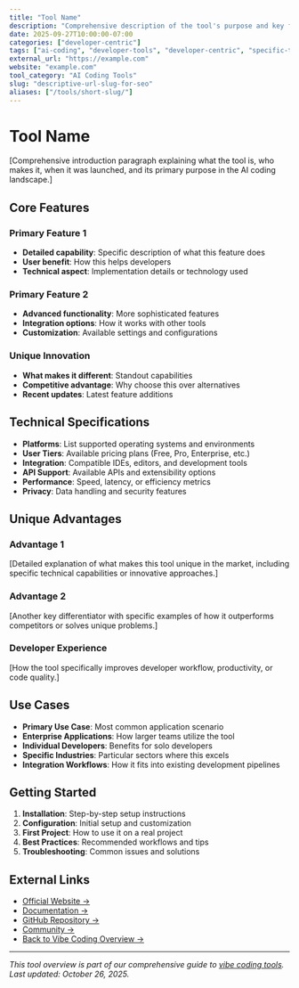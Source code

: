 ```yaml
---
title: "Tool Name"
description: "Comprehensive description of the tool's purpose and key features"
date: 2025-09-27T10:00:00-07:00
categories: ["developer-centric"]
tags: ["ai-coding", "developer-tools", "developer-centric", "specific-tag"]
external_url: "https://example.com"
website: "example.com"
tool_category: "AI Coding Tools"
slug: "descriptive-url-slug-for-seo"
aliases: ["/tools/short-slug/"]
---
```


# Tool Name

[Comprehensive introduction paragraph explaining what the tool is, who makes it, when it was launched, and its primary purpose in the AI coding landscape.]

## Core Features

### Primary Feature 1
- **Detailed capability**: Specific description of what this feature does
- **User benefit**: How this helps developers
- **Technical aspect**: Implementation details or technology used

### Primary Feature 2
- **Advanced functionality**: More sophisticated features
- **Integration options**: How it works with other tools
- **Customization**: Available settings and configurations

### Unique Innovation
- **What makes it different**: Standout capabilities
- **Competitive advantage**: Why choose this over alternatives
- **Recent updates**: Latest feature additions

## Technical Specifications

- **Platforms**: List supported operating systems and environments
- **User Tiers**: Available pricing plans (Free, Pro, Enterprise, etc.)
- **Integration**: Compatible IDEs, editors, and development tools
- **API Support**: Available APIs and extensibility options
- **Performance**: Speed, latency, or efficiency metrics
- **Privacy**: Data handling and security features

## Unique Advantages

### Advantage 1
[Detailed explanation of what makes this tool unique in the market, including specific technical capabilities or innovative approaches.]

### Advantage 2
[Another key differentiator with specific examples of how it outperforms competitors or solves unique problems.]

### Developer Experience
[How the tool specifically improves developer workflow, productivity, or code quality.]

## Use Cases

- **Primary Use Case**: Most common application scenario
- **Enterprise Applications**: How larger teams utilize the tool
- **Individual Developers**: Benefits for solo developers
- **Specific Industries**: Particular sectors where this excels
- **Integration Workflows**: How it fits into existing development pipelines

## Getting Started

1. **Installation**: Step-by-step setup instructions
2. **Configuration**: Initial setup and customization
3. **First Project**: How to use it on a real project
4. **Best Practices**: Recommended workflows and tips
5. **Troubleshooting**: Common issues and solutions

## External Links

- [Official Website →](https://example.com)
- [Documentation →](https://docs.example.com)
- [GitHub Repository →](https://github.com/example/repo)
- [Community →](https://community.example.com)
- [Back to Vibe Coding Overview →](/posts/vibe-coding-revolution/)

---

*This tool overview is part of our comprehensive guide to [vibe coding tools](/posts/vibe-coding-revolution/). Last updated: October 26, 2025.*